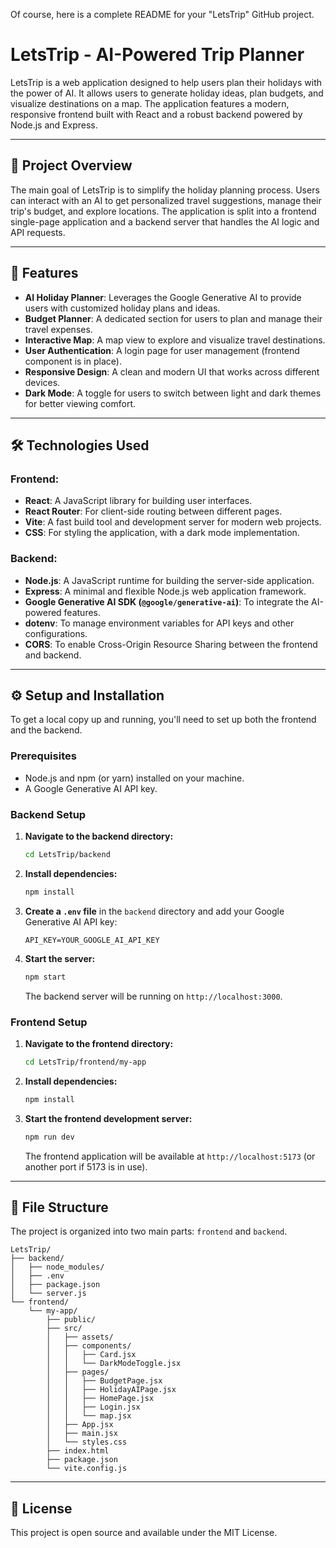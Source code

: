 Of course, here is a complete README for your "LetsTrip" GitHub project.

# LetsTrip - AI-Powered Trip Planner

LetsTrip is a web application designed to help users plan their holidays with the power of AI. It allows users to generate holiday ideas, plan budgets, and visualize destinations on a map. The application features a modern, responsive frontend built with React and a robust backend powered by Node.js and Express.

-----

## 📜 Project Overview

The main goal of LetsTrip is to simplify the holiday planning process. Users can interact with an AI to get personalized travel suggestions, manage their trip's budget, and explore locations. The application is split into a frontend single-page application and a backend server that handles the AI logic and API requests.

-----

## 🚀 Features

  * **AI Holiday Planner**: Leverages the Google Generative AI to provide users with customized holiday plans and ideas.
  * **Budget Planner**: A dedicated section for users to plan and manage their travel expenses.
  * **Interactive Map**: A map view to explore and visualize travel destinations.
  * **User Authentication**: A login page for user management (frontend component is in place).
  * **Responsive Design**: A clean and modern UI that works across different devices.
  * **Dark Mode**: A toggle for users to switch between light and dark themes for better viewing comfort.

-----

## 🛠️ Technologies Used

### Frontend:

  * **React**: A JavaScript library for building user interfaces.
  * **React Router**: For client-side routing between different pages.
  * **Vite**: A fast build tool and development server for modern web projects.
  * **CSS**: For styling the application, with a dark mode implementation.

### Backend:

  * **Node.js**: A JavaScript runtime for building the server-side application.
  * **Express**: A minimal and flexible Node.js web application framework.
  * **Google Generative AI SDK (`@google/generative-ai`)**: To integrate the AI-powered features.
  * **dotenv**: To manage environment variables for API keys and other configurations.
  * **CORS**: To enable Cross-Origin Resource Sharing between the frontend and backend.

-----

## ⚙️ Setup and Installation

To get a local copy up and running, you'll need to set up both the frontend and the backend.

### Prerequisites

  * Node.js and npm (or yarn) installed on your machine.
  * A Google Generative AI API key.

### Backend Setup

1.  **Navigate to the backend directory:**
    ```bash
    cd LetsTrip/backend
    ```
2.  **Install dependencies:**
    ```bash
    npm install
    ```
3.  **Create a `.env` file** in the `backend` directory and add your Google Generative AI API key:
    ```
    API_KEY=YOUR_GOOGLE_AI_API_KEY
    ```
4.  **Start the server:**
    ```bash
    npm start
    ```
    The backend server will be running on `http://localhost:3000`.

### Frontend Setup

1.  **Navigate to the frontend directory:**
    ```bash
    cd LetsTrip/frontend/my-app
    ```
2.  **Install dependencies:**
    ```bash
    npm install
    ```
3.  **Start the frontend development server:**
    ```bash
    npm run dev
    ```
    The frontend application will be available at `http://localhost:5173` (or another port if 5173 is in use).

-----

## 📂 File Structure

The project is organized into two main parts: `frontend` and `backend`.

```
LetsTrip/
├── backend/
│   ├── node_modules/
│   ├── .env
│   ├── package.json
│   └── server.js
└── frontend/
    └── my-app/
        ├── public/
        ├── src/
        │   ├── assets/
        │   ├── components/
        │   │   ├── Card.jsx
        │   │   └── DarkModeToggle.jsx
        │   ├── pages/
        │   │   ├── BudgetPage.jsx
        │   │   ├── HolidayAIPage.jsx
        │   │   ├── HomePage.jsx
        │   │   ├── Login.jsx
        │   │   └── map.jsx
        │   ├── App.jsx
        │   ├── main.jsx
        │   └── styles.css
        ├── index.html
        ├── package.json
        └── vite.config.js
```

-----

## 📄 License

This project is open source and available under the MIT License.
